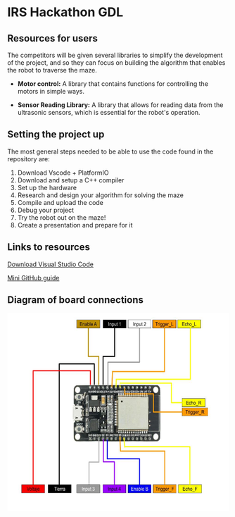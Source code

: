 # IRS Hackathon GDL

## Resources for users

The competitors will be given several libraries to simplify the development of the project, and so they can focus on building the algorithm that enables the robot to traverse the maze.

- **Motor control:** A library that contains functions for controlling the motors in simple ways.

- **Sensor Reading Library:** A library that allows for reading data from the ultrasonic sensors, which is essential for the robot's operation.

## Setting the project up

The most general steps needed to be able to use the code found in the repository are:
1. Download Vscode + PlatformIO
2. Download and setup a C++ compiler
3. Set up the hardware
4. Research and design your algorithm for solving the maze
5. Compile and upload the code
6. Debug your project
7. Try the robot out on the maze!
8. Create a presentation and prepare for it

## Links to resources

[Download Visual Studio Code](https://code.visualstudio.com/download)

[Mini GitHub guide](https://www.codingdojo.com/blog/how-to-use-github)

## Diagram of board connections

<img src="./imgs/esp32_connections.jpg" height=450 alt="Connections to ESP32 micro controller"/>
